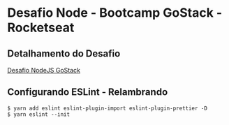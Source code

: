 # Desafio Node - Bootcamp GoStack - Rocketseat

## Detalhamento do Desafio

[Desafio NodeJS GoStack](https://github.com/Rocketseat/bootcamp-gostack-desafios/tree/master/desafio-conceitos-nodejs)

## Configurando ESLint - Relambrando

```console
$ yarn add eslint eslint-plugin-import eslint-plugin-prettier -D
$ yarn eslint --init
```

